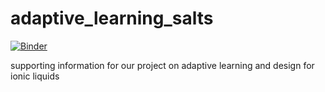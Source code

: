 # adaptive_learning_salts

[![Binder](https://mybinder.org/badge_logo.svg)](https://mybinder.org/v2/gh/wesleybeckner/adaptive_learning_salts/master)

supporting information for our project on adaptive learning and design for ionic liquids

